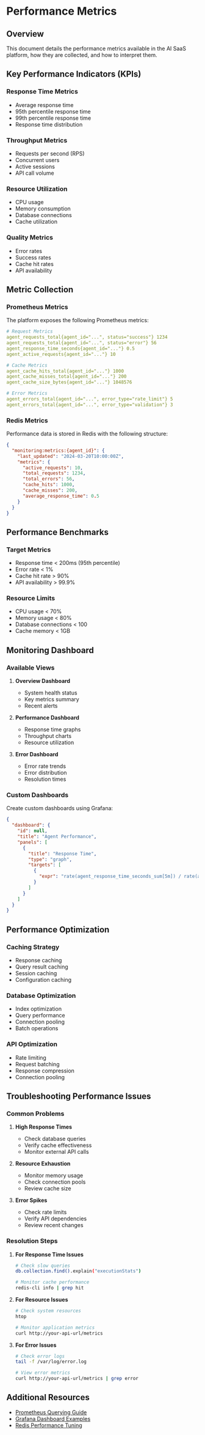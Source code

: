 # Performance Metrics

## Overview

This document details the performance metrics available in the AI SaaS platform, how they are collected, and how to interpret them.

## Key Performance Indicators (KPIs)

### Response Time Metrics
- Average response time
- 95th percentile response time
- 99th percentile response time
- Response time distribution

### Throughput Metrics
- Requests per second (RPS)
- Concurrent users
- Active sessions
- API call volume

### Resource Utilization
- CPU usage
- Memory consumption
- Database connections
- Cache utilization

### Quality Metrics
- Error rates
- Success rates
- Cache hit rates
- API availability

## Metric Collection

### Prometheus Metrics

The platform exposes the following Prometheus metrics:

```yaml
# Request Metrics
agent_requests_total{agent_id="...", status="success"} 1234
agent_requests_total{agent_id="...", status="error"} 56
agent_response_time_seconds{agent_id="..."} 0.5
agent_active_requests{agent_id="..."} 10

# Cache Metrics
agent_cache_hits_total{agent_id="..."} 1000
agent_cache_misses_total{agent_id="..."} 200
agent_cache_size_bytes{agent_id="..."} 1048576

# Error Metrics
agent_errors_total{agent_id="...", error_type="rate_limit"} 5
agent_errors_total{agent_id="...", error_type="validation"} 3
```

### Redis Metrics

Performance data is stored in Redis with the following structure:

```json
{
  "monitoring:metrics:{agent_id}": {
    "last_updated": "2024-03-20T10:00:00Z",
    "metrics": {
      "active_requests": 10,
      "total_requests": 1234,
      "total_errors": 56,
      "cache_hits": 1000,
      "cache_misses": 200,
      "average_response_time": 0.5
    }
  }
}
```

## Performance Benchmarks

### Target Metrics
- Response time < 200ms (95th percentile)
- Error rate < 1%
- Cache hit rate > 90%
- API availability > 99.9%

### Resource Limits
- CPU usage < 70%
- Memory usage < 80%
- Database connections < 100
- Cache memory < 1GB

## Monitoring Dashboard

### Available Views

1. **Overview Dashboard**
   - System health status
   - Key metrics summary
   - Recent alerts

2. **Performance Dashboard**
   - Response time graphs
   - Throughput charts
   - Resource utilization

3. **Error Dashboard**
   - Error rate trends
   - Error distribution
   - Resolution times

### Custom Dashboards

Create custom dashboards using Grafana:

```json
{
  "dashboard": {
    "id": null,
    "title": "Agent Performance",
    "panels": [
      {
        "title": "Response Time",
        "type": "graph",
        "targets": [
          {
            "expr": "rate(agent_response_time_seconds_sum[5m]) / rate(agent_response_time_seconds_count[5m])"
          }
        ]
      }
    ]
  }
}
```

## Performance Optimization

### Caching Strategy
- Response caching
- Query result caching
- Session caching
- Configuration caching

### Database Optimization
- Index optimization
- Query performance
- Connection pooling
- Batch operations

### API Optimization
- Rate limiting
- Request batching
- Response compression
- Connection pooling

## Troubleshooting Performance Issues

### Common Problems

1. **High Response Times**
   - Check database queries
   - Verify cache effectiveness
   - Monitor external API calls

2. **Resource Exhaustion**
   - Monitor memory usage
   - Check connection pools
   - Review cache size

3. **Error Spikes**
   - Check rate limits
   - Verify API dependencies
   - Review recent changes

### Resolution Steps

1. **For Response Time Issues**
   ```bash
   # Check slow queries
   db.collection.find().explain("executionStats")
   
   # Monitor cache performance
   redis-cli info | grep hit
   ```

2. **For Resource Issues**
   ```bash
   # Check system resources
   htop
   
   # Monitor application metrics
   curl http://your-api-url/metrics
   ```

3. **For Error Issues**
   ```bash
   # Check error logs
   tail -f /var/log/error.log
   
   # View error metrics
   curl http://your-api-url/metrics | grep error
   ```

## Additional Resources

- [Prometheus Querying Guide](https://prometheus.io/docs/prometheus/latest/querying/basics/)
- [Grafana Dashboard Examples](https://grafana.com/grafana/dashboards)
- [Redis Performance Tuning](https://redis.io/topics/optimization) 